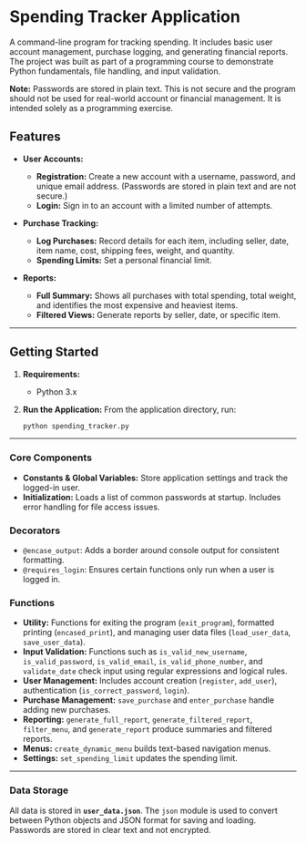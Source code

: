 # Spending Tracker Application

A command-line program for tracking spending. It includes basic user account management, purchase logging, and generating financial reports. The project was built as part of a programming course to demonstrate Python fundamentals, file handling, and input validation.

**Note:** Passwords are stored in plain text. This is not secure and the program should not be used for real-world account or financial management. It is intended solely as a programming exercise.

## Features

* **User Accounts:**
    * **Registration:** Create a new account with a username, password, and unique email address. (Passwords are stored in plain text and are not secure.)
    * **Login:** Sign in to an account with a limited number of attempts.

* **Purchase Tracking:**
    * **Log Purchases:** Record details for each item, including seller, date, item name, cost, shipping fees, weight, and quantity.
    * **Spending Limits:** Set a personal financial limit.

* **Reports:**
    * **Full Summary:** Shows all purchases with total spending, total weight, and identifies the most expensive and heaviest items.
    * **Filtered Views:** Generate reports by seller, date, or specific item.

---

## Getting Started

1. **Requirements:**
    * Python 3.x

2. **Run the Application:**
    From the application directory, run:
    ```bash
    python spending_tracker.py
    ```

---

### Core Components

* **Constants & Global Variables:** Store application settings and track the logged-in user.
* **Initialization:** Loads a list of common passwords at startup. Includes error handling for file access issues.

### Decorators

* `@encase_output`: Adds a border around console output for consistent formatting.
* `@requires_login`: Ensures certain functions only run when a user is logged in.

### Functions

* **Utility:** Functions for exiting the program (`exit_program`), formatted printing (`encased_print`), and managing user data files (`load_user_data`, `save_user_data`).
* **Input Validation:** Functions such as `is_valid_new_username`, `is_valid_password`, `is_valid_email`, `is_valid_phone_number`, and `validate_date` check input using regular expressions and logical rules.
* **User Management:** Includes account creation (`register`, `add_user`), authentication (`is_correct_password`, `login`).
* **Purchase Management:** `save_purchase` and `enter_purchase` handle adding new purchases.
* **Reporting:** `generate_full_report`, `generate_filtered_report`, `filter_menu`, and `generate_report` produce summaries and filtered reports.
* **Menus:** `create_dynamic_menu` builds text-based navigation menus.
* **Settings:** `set_spending_limit` updates the spending limit.

---

### Data Storage

All data is stored in **`user_data.json`**. The `json` module is used to convert between Python objects and JSON format for saving and loading.
Passwords are stored in clear text and not encrypted.
